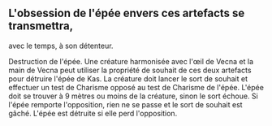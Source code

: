 ## L'obsession de l'épée envers ces artefacts se transmettra,

avec le temps, à son détenteur.

Destruction de l'épée. Une créature harmonisée avec
l'œil de Vecna et la main de Vecna peut utiliser la propriété
de souhait de ces deux artefacts pour détruire l'épée de Kas.
La créature doit lancer le sort de souhait et effectuer un test
de Charisme opposé au test de Charisme de l'épée. L'épée
doit se trouver à 9 mètres ou moins de la créature, sinon le
sort échoue. Si l'épée remporte l'opposition, rien ne se passe
et le sort de souhait est gâché. L'épée est détruite si elle perd
l'opposition.
